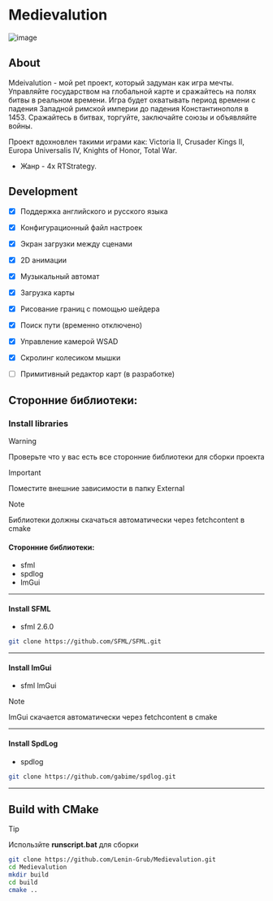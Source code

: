 # Medievalution

![image](https://github.com/Lenin-Grub/Medievalution/assets/71728612/1fb4eda4-2caf-4551-9202-437eef591480)

## About
Mdeivalution - мой pet проект, который задуман как игра мечты. Управляйте государством на глобальной карте и сражайтесь на полях битвы в реальном времени. Игра будет охватывать период времени с падения Западной римской империи до падения Константинополя в 1453. Сражайтесь в битвах, торгуйте, заключайте союзы и объявляйте войны.

Проект вдохновлен такими играми как: Victoria II, Crusader Kings II, Europa Universalis IV, Knights of Honor, Total War. 
* Жанр - 4x RTStrategy.

## Development
- [x] Поддержка английского и русского языка
- [x] Конфигурационный файл настроек
- [x] Экран загрузки между сценами
- [x] 2D анимации
- [x] Музыкальный автомат
- [x] Загрузка карты 
- [x] Рисование границ с помощью шейдера
- [x] Поиск пути (временно отключено)
- [x] Управление камерой WSAD
- [x] Cкролинг колесиком мышки
- [ ] Примитивный редактор карт (в разработке)
  

## Сторонние библиотеки:

### Install libraries
> [!WARNING]
> Проверьте что у вас есть все сторонние библиотеки для сборки проекта

> [!IMPORTANT]
> Поместите внешние зависимости в папку External

>[!NOTE]
> Библиотеки должны скачаться автоматически через fetchcontent в cmake

#### Сторонние библиотеки: 
* sfml 
* spdlog
* ImGui

---

#### Install SFML

* sfml 2.6.0
```sh
git clone https://github.com/SFML/SFML.git
```
---

#### Install ImGui
* sfml ImGui
>[!NOTE]
> ImGui скачается автоматически через fetchcontent в cmake

---

#### Install SpdLog
* spdlog
```sh
git clone https://github.com/gabime/spdlog.git
```
---

## Build with CMake

>[!TIP]
>Использйте **runscript.bat** для сборки

```sh
git clone https://github.com/Lenin-Grub/Medievalution.git
cd Medievalution
mkdir build
cd build
cmake ..
```
